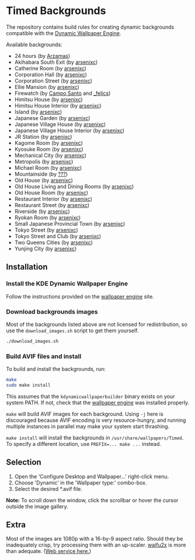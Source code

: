 # Timed Backgrounds

The repository contains build rules for creating dynamic backgrounds compatible
with the [Dynamic Wallpaper
Engine](https://github.com/zzag/plasma5-wallpapers-dynamic).

Available backgrounds:
 * 24 hours (by [Arzamas](https://www.deviantart.com/arzamas/gallery))
 * Akihabara South Exit (by [arsenixc](https://arsenixc.deviantart.com/gallery/))
 * Catherine Room (by [arsenixc](https://arsenixc.deviantart.com/gallery/))
 * Corporation Hall (by [arsenixc](https://arsenixc.deviantart.com/gallery/))
 * Corporation Street (by [arsenixc](https://arsenixc.deviantart.com/gallery/))
 * Ellie Mansion (by [arsenixc](https://arsenixc.deviantart.com/gallery/))
 * Firewatch (by [Campo Santo](https://blog.camposanto.com/post/138965082204/firewatch-launch-wallpaper-when-we-redid-the) and [\_felics](https://www.reddit.com/r/Firewatch/comments/458ohf/i_made_a_night_version_of_the_launch_wallpaper/))
 * Himitsu House (by [arsenixc](https://arsenixc.deviantart.com/gallery/))
 * Himitsu House Interior (by [arsenixc](https://arsenixc.deviantart.com/gallery/))
 * Island (by [arsenixc](https://arsenixc.deviantart.com/gallery/))
 * Japanese Garden (by [arsenixc](https://arsenixc.deviantart.com/gallery/))
 * Japanese Village House (by [arsenixc](https://arsenixc.deviantart.com/gallery/))
 * Japanese Village House Interior (by [arsenixc](https://arsenixc.deviantart.com/gallery/))
 * JR Station (by [arsenixc](https://arsenixc.deviantart.com/gallery/))
 * Kagome Room (by [arsenixc](https://arsenixc.deviantart.com/gallery/))
 * Kyosuke Room (by [arsenixc](https://arsenixc.deviantart.com/gallery/))
 * Mechanical City (by [arsenixc](https://arsenixc.deviantart.com/gallery/))
 * Metropolis (by [arsenixc](https://arsenixc.deviantart.com/gallery/))
 * Michael Room (by [arsenixc](https://arsenixc.deviantart.com/gallery/))
 * Mountainside (by [???](https://imgur.com/a/vqb7Q))
 * Old House (by [arsenixc](https://arsenixc.deviantart.com/gallery/))
 * Old House Living and Dining Rooms (by [arsenixc](https://arsenixc.deviantart.com/gallery/))
 * Old House Room (by [arsenixc](https://arsenixc.deviantart.com/gallery/))
 * Restaurant Interior (by [arsenixc](https://arsenixc.deviantart.com/gallery/))
 * Restaurant Street (by [arsenixc](https://arsenixc.deviantart.com/gallery/))
 * Riverside (by [arsenixc](https://arsenixc.deviantart.com/gallery/))
 * Ryokan Room (by [arsenixc](https://arsenixc.deviantart.com/gallery/))
 * Small Japanese Provincial Town (by [arsenixc](https://arsenixc.deviantart.com/gallery/))
 * Tokyo Street (by [arsenixc](https://arsenixc.deviantart.com/gallery/))
 * Tokyo Street and Club (by [arsenixc](https://arsenixc.deviantart.com/gallery/))
 * Two Queens Cities (by [arsenixc](https://arsenixc.deviantart.com/gallery/))
 * Yunjing City (by [arsenixc](https://arsenixc.deviantart.com/gallery/))

## Installation

### Install the KDE Dynamic Wallpaper Engine

Follow the instructions provided on the [wallpaper
engine](https://github.com/zzag/plasma5-wallpapers-dynamic) site.

### Download backgrounds images

Most of the backgrounds listed above are not licensed for redistribution, so
use the `download_images.sh` script to get them yourself.
```bash
./download_images.sh
```

### Build AVIF files and install

To build and install the backgrounds, run:
```bash
make
sudo make install
```

This assumes that the `kdynamicwallpaperbuilder` binary exists on your system
PATH. If not, check that the [wallpaper
engine](https://github.com/zzag/plasma5-wallpapers-dynamic) was installed
properly.

`make` will build AVIF images for each background. Using `-j` here is
discouraged because AVIF encoding is very resource-hungry, and running multiple
instances in parallel may make your system start thrashing.

`make install` will install the backgrounds in `/usr/share/wallpapers/Timed`.
To specify a different location, use `PREFIX=... make ...` instead.

## Selection

1. Open the 'Configure Desktop and Wallpaper...' right-click menu.
2. Choose 'Dynamic' in the 'Wallpaper type:' combo-box.
3. Select the desired \*.avif file. 

**Note:** To scroll down the window, click the scrollbar or hover the cursor
outside the image gallery.

## Extra

Most of the images are 1080p with a 16-by-9 aspect ratio. Should they be
inadequately crisp, try processing them with an up-scaler.
[waifu2x](https://github.com/nagadomi/waifu2x) is more than adequate. ([Web
service here.](https://waifu2x.udp.jp/))
